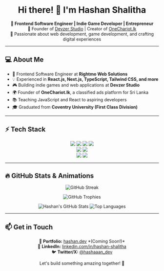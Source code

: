 <h1 align="center">Hi there! 👋 I'm Hashan Shalitha</h1>

<p align="center">
  🚀 <strong>Frontend Software Engineer | Indie Game Developer | Entrepreneur</strong><br>
  🔹 Founder of <a href="https://devzer.com">Devzer Studio</a> | Creator of <a href="https://onechariot.lk">OneChariot.lk</a><br>
  🔹 Passionate about web development, game development, and crafting digital experiences
</p>

---

## 💻 About Me
- 🎨 Frontend Software Engineer at **Rightmo Web Solutions**
- 💡 Experienced in **React.js, Next.js, TypeScript, Tailwind CSS, and more**
- 🎮 Building indie games and web applications at **Devzer Studio**
- 🌍 Founder of **OneChariot.lk**, a classified ads platform for Sri Lanka
- 📚 Teaching JavaScript and React to aspiring developers
- 🎓 Graduated from **Coventry University (First Class Division)**

---

## ⚡ Tech Stack

<p align="center">
  <img src="https://img.shields.io/badge/React-20232A?style=for-the-badge&logo=react&logoColor=61DAFB">
  <img src="https://img.shields.io/badge/Next.js-000000?style=for-the-badge&logo=next.js&logoColor=white">
  <img src="https://img.shields.io/badge/TypeScript-007ACC?style=for-the-badge&logo=typescript&logoColor=white">
  <img src="https://img.shields.io/badge/Tailwind_CSS-38B2AC?style=for-the-badge&logo=tailwind-css&logoColor=white">
  <br>
  <img src="https://img.shields.io/badge/Firebase-FFCA28?style=for-the-badge&logo=firebase&logoColor=white">
  <img src="https://img.shields.io/badge/Node.js-339933?style=for-the-badge&logo=node.js&logoColor=white">
  <br>
  <img src="https://img.shields.io/badge/Unity-100000?style=for-the-badge&logo=unity&logoColor=white">
  <img src="https://img.shields.io/badge/Godot-478CBF?style=for-the-badge&logo=godot-engine&logoColor=white">
</p>

---

## 🔥 GitHub Stats & Animations

<p align="center">
  <img src="https://github-readme-streak-stats.herokuapp.com/?user=hashaaan&theme=radical&hide_border=true" alt="GitHub Streak"/>
</p>
<p align="center">
  <img src="https://github-profile-trophy.vercel.app/?username=hashaaan&theme=radical&no-frame=true&margin-w=10" alt="GitHub Trophies"/>
</p>
<p align="center">
  <img src="https://github-readme-stats.vercel.app/api?username=hashaaan&show_icons=true&theme=radical" alt="Hashan's GitHub Stats"/>
  <img src="https://github-readme-stats.vercel.app/api/top-langs/?username=hashaaan&layout=compact&theme=radical" alt="Top Languages"/>
</p>

---

## 📫 Get in Touch

<p align="center">
  🔗 <strong>Portfolio:</strong> <a href="https://hashan.dev">hashan.dev</a> *(Coming Soon!)*<br>
  💼 <strong>LinkedIn:</strong> <a href="https://linkedin.com/in/hashan-shalitha">linkedin.com/in/hashan-shalitha</a><br>
  🐦 <strong>Twitter/X:</strong> <a href="https://twitter.com/hashaaan_dev">@hashaaan_dev</a>
</p>

<p align="center">Let's build something amazing together! 🚀</p>
